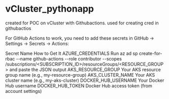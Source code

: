 # vCluster_pythonapp
created for POC on vCluster with Githubactions.
used for creating cred in githubactios
<!-- az ad sp create-for-rbac --name github-actions --role contributor --scopes /subscriptions/b8248299-e63a-417a-a335-5d3c87fa9990/resourceGroups/da_aks_rsg -->
For GitHub Actions to work, you need to add these secrets in GitHub → Settings → Secrets → Actions:

Secret Name	How to Get It
AZURE_CREDENTIALS	Run az ad sp create-for-rbac --name github-actions --role contributor --scopes /subscriptions/<SUBSCRIPTION_ID>/resourceGroups/<RESOURCE_GROUP> and paste the JSON output
AKS_RESOURCE_GROUP	Your AKS resource group name (e.g., my-resource-group)
AKS_CLUSTER_NAME	Your AKS cluster name (e.g., my-aks-cluster)
DOCKER_HUB_USERNAME	Your Docker Hub username
DOCKER_HUB_TOKEN	Docker Hub access token (from account settings)